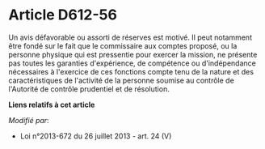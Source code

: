 # Article D612-56

Un avis défavorable ou assorti de réserves est motivé. Il peut notamment être fondé sur le fait que le commissaire aux
comptes proposé, ou la personne physique qui est pressentie pour exercer la mission, ne présente pas toutes les garanties
d'expérience, de compétence ou d'indépendance nécessaires à l'exercice de ces fonctions compte tenu de la nature et des
caractéristiques de l'activité de la personne soumise au contrôle de l'Autorité de contrôle prudentiel et de résolution.

**Liens relatifs à cet article**

_Modifié par_:

  - Loi n°2013-672 du 26 juillet 2013 - art. 24 (V)
